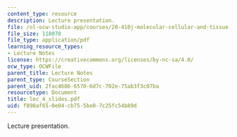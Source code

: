 ```yaml
---
content_type: resource
description: Lecture presentation.
file: /ol-ocw-studio-app/courses/20-410j-molecular-cellular-and-tissue-biomechanics-be-410j-spring-2003/f898af650e04cb755be07c25fc54b89d_lec_4_slides.pdf
file_size: 118078
file_type: application/pdf
learning_resource_types:
- Lecture Notes
license: https://creativecommons.org/licenses/by-nc-sa/4.0/
ocw_type: OCWFile
parent_title: Lecture Notes
parent_type: CourseSection
parent_uid: 2fac4686-6570-6d7c-702e-75ab3f3c07ba
resourcetype: Document
title: lec_4_slides.pdf
uid: f898af65-0e04-cb75-5be0-7c25fc54b89d
---
```

Lecture presentation.